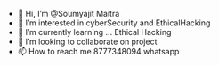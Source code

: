 - 👋 Hi, I’m @Soumyajit Maitra
- 👀 I’m interested in cyberSecurity and EthicalHacking
- 🌱 I’m currently learning ... Ethical Hacking
- 💞️ I’m looking to collaborate on project
- 📫 How to reach me 8777348094  whatsapp

<!---
Soumyajit Maitra/Soumyajit100499 is a ✨ special ✨ repository because its `README.md` (this file) appears on your GitHub profile.
You can click the Preview link to take a look at your changes.
--->
